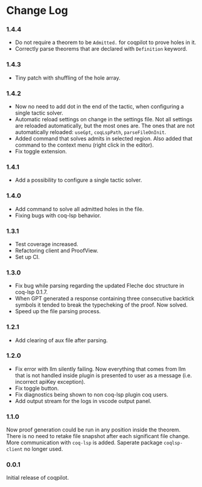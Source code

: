 # Change Log

### 1.4.4
- Do not require a theorem to be `Admitted.` for coqpilot to prove holes in it.
- Correctly parse theorems that are declared with `Definition` keyword.

### 1.4.3
- Tiny patch with shuffling of the hole array.

### 1.4.2
- Now no need to add dot in the end of the tactic, when configuring a single tactic solver.
- Automatic reload settings on change in the settings file. Not all settings are reloaded automatically, 
but the most ones are. The ones that are not automatically reloaded: `useGpt`, `coqLspPath`, `parseFileOnInit`.
- Added command that solves admits in selected region. Also added that command to the context menu (right click in the editor).
- Fix toggle extension. 

### 1.4.1
- Add a possibility to configure a single tactic solver.

### 1.4.0
- Add command to solve all admitted holes in the file.
- Fixing bugs with coq-lsp behavior. 

### 1.3.1
- Test coverage increased.
- Refactoring client and ProofView.  
- Set up CI. 

### 1.3.0
- Fix bug while parsing regarding the updated Fleche doc structure in coq-lsp 0.1.7.
- When GPT generated a response containing three consecutive backtick symbols it tended to 
break the typecheking of the proof. Now solved. 
- Speed up the file parsing process. 

### 1.2.1
- Add clearing of aux file after parsing. 

### 1.2.0
- Fix error with llm silently failing. Now everything that comes from llm that is not handled inside plugin is presented to user as a message (i.e. incorrect apiKey exception). 
- Fix toggle button.
- Fix diagnostics being shown to non coq-lsp plugin coq users. 
- Add output stream for the logs in vscode output panel.

### 1.1.0

Now proof generation could be run in any position inside the theorem. There is no need to retake file snapshot after each significant file change. 
More communication with `coq-lsp` is added. Saperate package `coqlsp-client` no longer used.

### 0.0.1

Initial release of coqpilot. 